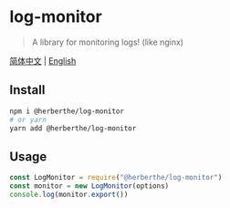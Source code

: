 # log-monitor

> A library for monitoring logs! (like nginx)

[简体中文](./README.CN.md) | [English](./README.md)

## Install

```bash
npm i @herberthe/log-monitor
# or yarn
yarn add @herberthe/log-monitor
```

## Usage

```ts
const LogMonitor = require("@herberthe/log-monitor")
const monitor = new LogMonitor(options)
console.log(monitor.export())
```

